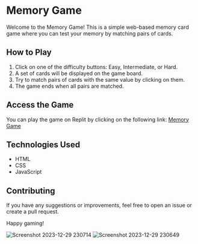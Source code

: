 # Memory Game

Welcome to the Memory Game! This is a simple web-based memory card game where you can test your memory by matching pairs of cards.

## How to Play

1. Click on one of the difficulty buttons: Easy, Intermediate, or Hard.
2. A set of cards will be displayed on the game board.
3. Try to match pairs of cards with the same value by clicking on them.
4. The game ends when all pairs are matched.

## Access the Game

You can play the game on Replit by clicking on the following link: [Memory Game](http://replit.com/@Yash-Soni7744/MemoryGame)

## Technologies Used

- HTML
- CSS
- JavaScript

## Contributing

If you have any suggestions or improvements, feel free to open an issue or create a pull request.

Happy gaming!

![Screenshot 2023-12-29 230714](https://github.com/Yash-Soni7744/MemoryGame/assets/120086351/11018333-78ea-40fd-b112-d911b22435d9)
![Screenshot 2023-12-29 230649](https://github.com/Yash-Soni7744/MemoryGame/assets/120086351/1dbdee58-ce70-469a-9e42-a487989dcafb)
